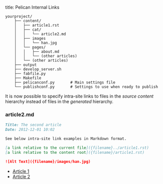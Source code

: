 title: Pelican Internal Links

```
yourproject/
    ├── content/
    │   ├── article1.rst
    │   ├── cat/
    │   │   └── article2.md
    │   ├── images
    │   │   └── han.jpg
    │   └── pages/
    │   │   ├── about.md
    │   │   └── (other articles)
    │   └── (other articles)
    ├── output
    ├── develop_server.sh
    ├── fabfile.py
    ├── Makefile
    ├── pelicanconf.py       # Main settings file
    └── publishconf.py       # Settings to use when ready to publish
```

It is now possible to specify intra-site links to files in the *source content* hierarchy instead of files in the *generated* hierarchy.

### article2.md

```markdown
Title: The second article
Date: 2012-12-01 10:02

See below intra-site link examples in Markdown format.

[a link relative to the current file]({filename}../article1.rst)
[a link relative to the content root]({filename}/article1.rst)

![Alt Text]({filename}/images/han.jpg)
```

- [Article 1]({filename}article1.rst)
- [Article 2]({filename}cat/article2.md)


